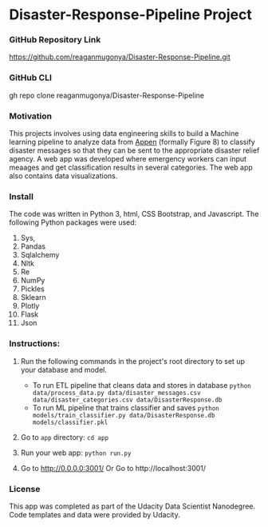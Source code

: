 # Disaster-Response-Pipeline Project

### GitHub Repository Link
https://github.com/reaganmugonya/Disaster-Response-Pipeline.git

### GitHub CLI
gh repo clone reaganmugonya/Disaster-Response-Pipeline

### Motivation
This projects involves using data engineering skills to build a Machine learning pipeline to analyze data from [Appen](https://appen.com/) (formally Figure 8) to classify disaster messages so that they can be sent to the appropriate disaster relief agency.
A web app was developed where emergency workers can input meaages and get classification results in several categories. The web app also contains data visualizations.

### Install
The code was written in Python 3, html, CSS Bootstrap, and Javascript. 
The following Python packages were used: 
1. Sys, 
2. Pandas
3. Sqlalchemy
4. Nltk
5. Re
6. NumPy
7. Pickles
8. Sklearn
9. Plotly
10. Flask
11. Json

### Instructions:
1. Run the following commands in the project's root directory to set up your database and model.

    - To run ETL pipeline that cleans data and stores in database
        `python data/process_data.py data/disaster_messages.csv data/disaster_categories.csv data/DisasterResponse.db`
    - To run ML pipeline that trains classifier and saves
        `python models/train_classifier.py data/DisasterResponse.db models/classifier.pkl`

2. Go to `app` directory: `cd app`

3. Run your web app: `python run.py`

4. Go to http://0.0.0.0:3001/                 Or Go to http://localhost:3001/


### License
This app was completed as part of the Udacity Data Scientist Nanodegree. Code templates and data were provided by Udacity.
